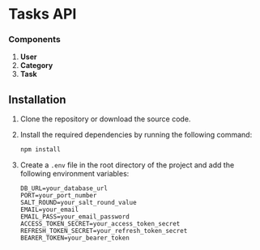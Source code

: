 # Tasks API

### Components
1. **User**
2. **Category**
3. **Task**

## Installation

1. Clone the repository or download the source code.
2. Install the required dependencies by running the following command:

    ```sh
    npm install
    ```
3. Create a `.env` file in the root directory of the project and add the following environment variables:

    ```plaintext
    DB_URL=your_database_url
    PORT=your_port_number
    SALT_ROUND=your_salt_round_value
    EMAIL=your_email
    EMAIL_PASS=your_email_password
    ACCESS_TOKEN_SECRET=your_access_token_secret
    REFRESH_TOKEN_SECRET=your_refresh_token_secret
    BEARER_TOKEN=your_bearer_token
    ```
